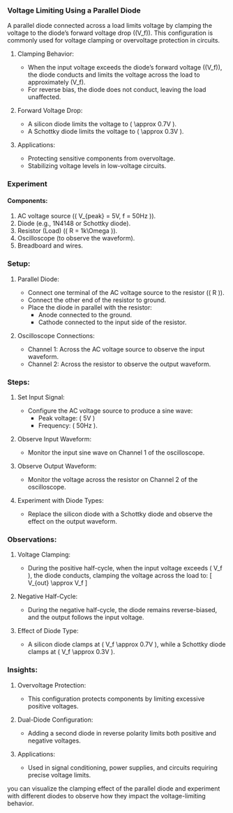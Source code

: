 ### Voltage Limiting Using a Parallel Diode

A parallel diode connected across a load limits voltage by clamping the voltage to the diode’s forward voltage drop (\(V_f\)). This configuration is commonly used for voltage clamping or overvoltage protection in circuits.

1. Clamping Behavior:
   - When the input voltage exceeds the diode’s forward voltage (\(V_f\)), the diode conducts and limits the voltage across the load to approximately \(V_f\).
   - For reverse bias, the diode does not conduct, leaving the load unaffected.

2. Forward Voltage Drop:
   - A silicon diode limits the voltage to \( \approx 0.7V \).
   - A Schottky diode limits the voltage to \( \approx 0.3V \).

3. Applications:
   - Protecting sensitive components from overvoltage.
   - Stabilizing voltage levels in low-voltage circuits.

### Experiment

#### Components:

1. AC voltage source (\( V_{peak} = 5V, f = 50Hz \)).
2. Diode (e.g., 1N4148 or Schottky diode).
3. Resistor (Load) (\( R = 1k\Omega \)).
4. Oscilloscope (to observe the waveform).
5. Breadboard and wires.

### Setup:

1. Parallel Diode:
   - Connect one terminal of the AC voltage source to the resistor (\( R \)).
   - Connect the other end of the resistor to ground.
   - Place the diode in parallel with the resistor:
     - Anode connected to the ground.
     - Cathode connected to the input side of the resistor.

2. Oscilloscope Connections:
   - Channel 1: Across the AC voltage source to observe the input waveform.
   - Channel 2: Across the resistor to observe the output waveform.

### Steps:

1. Set Input Signal:
   - Configure the AC voltage source to produce a sine wave:
     - Peak voltage: \( 5V \)
     - Frequency: \( 50Hz \).

2. Observe Input Waveform:
   - Monitor the input sine wave on Channel 1 of the oscilloscope.

3. Observe Output Waveform:
   - Monitor the voltage across the resistor on Channel 2 of the oscilloscope.

4. Experiment with Diode Types:
   - Replace the silicon diode with a Schottky diode and observe the effect on the output waveform.

### Observations:

1. Voltage Clamping:
   - During the positive half-cycle, when the input voltage exceeds \( V_f \), the diode conducts, clamping the voltage across the load to:
     \[
     V_{out} \approx V_f
     \]

2. Negative Half-Cycle:
   - During the negative half-cycle, the diode remains reverse-biased, and the output follows the input voltage.

3. Effect of Diode Type:
   - A silicon diode clamps at \( V_f \approx 0.7V \), while a Schottky diode clamps at \( V_f \approx 0.3V \).

### Insights:

1. Overvoltage Protection:
   - This configuration protects components by limiting excessive positive voltages.

2. Dual-Diode Configuration:
   - Adding a second diode in reverse polarity limits both positive and negative voltages.

3. Applications:
   - Used in signal conditioning, power supplies, and circuits requiring precise voltage limits.

you can visualize the clamping effect of the parallel diode and experiment with different diodes to observe how they impact the voltage-limiting behavior.
